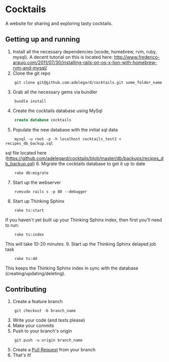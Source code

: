 # Cocktails

A website for sharing and exploring tasty cocktails.

## Getting up and running

1. Install all the necessary dependencies (xcode, homebrew, rvm, ruby, mysql). 
A decent tutorial on this is located here: http://www.frederico-araujo.com/2011/07/30/installing-rails-on-os-x-lion-with-homebrew-rvm-and-mysql/
2. Clone the git repo  
```
    git clone git@github.com:adelegard/cocktails.git some_folder_name
```
3. Grab all the necessary gems via bundler  
```
    bundle install
```
4. Create the cocktails database using MySql  
``` sql
    create database cocktails
```
5. Populate the new database with the initial sql data  
```
    mysql -u root -p -h localhost cocktails_test2 < recipes_db_backup.sql
```
sql file located here (https://github.com/adelegard/cocktails/blob/master/db/backups/recipes_db_backup.sql)
6. Migrate the cocktails database to get it up to date  
```
    rake db:migrate
```
7. Start up the webserver  
```
    rvmsudo rails s -p 80 --debugger
```
8. Start up Thinking Sphinx  
```
    rake ts:start
```
If you haven't yet built up your Thinking Sphinx index, then first you'll need to run:  
```
    rake ts:index
```
This will take 10-20 minutes.
9. Start up the Thinking Sphinx delayed job task  
```
    rake ts:dd
```
This keeps the Thinking Sphinx index in sync with the database (creating/updating/deleting).

## Contributing

1. Create a feature branch  
```
    git checkout -b branch_name
```
3. Write your code (and tests please)
4. Make your commits
5. Push to your branch's origin  
```
    git push -u origin branch_name
```
5. Create a [Pull Request][pull requests] from your branch
6. That's it!

[pull requests]: http://help.github.com/pull-requests/

